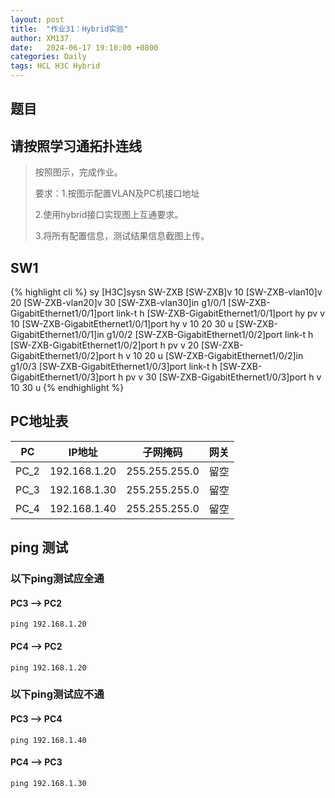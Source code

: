 ```yaml
---
layout: post
title:  "作业31：Hybrid实验"
author: XM137
date:   2024-06-17 19:10:00 +0800
categories: Daily
tags: HCL H3C Hybrid
---
```


## 题目
## 请按照学习通拓扑连线

> 按照图示，完成作业。
> 
> 要求：1.按图示配置VLAN及PC机接口地址
> 
> 2.使用hybrid接口实现图上互通要求。
> 
> 3.将所有配置信息，测试结果信息截图上传。

## SW1
{% highlight cli %}
<H3C>sy
[H3C]sysn SW-ZXB
[SW-ZXB]v 10
[SW-ZXB-vlan10]v 20
[SW-ZXB-vlan20]v 30
[SW-ZXB-vlan30]in g1/0/1
[SW-ZXB-GigabitEthernet1/0/1]port link-t h
[SW-ZXB-GigabitEthernet1/0/1]port hy pv v 10
[SW-ZXB-GigabitEthernet1/0/1]port hy v 10 20 30 u
[SW-ZXB-GigabitEthernet1/0/1]in g1/0/2
[SW-ZXB-GigabitEthernet1/0/2]port link-t h
[SW-ZXB-GigabitEthernet1/0/2]port h pv v 20
[SW-ZXB-GigabitEthernet1/0/2]port h v 10 20 u
[SW-ZXB-GigabitEthernet1/0/2]in g1/0/3
[SW-ZXB-GigabitEthernet1/0/3]port link-t h
[SW-ZXB-GigabitEthernet1/0/3]port h pv v 30
[SW-ZXB-GigabitEthernet1/0/3]port h v 10 30 u
{% endhighlight %}


## PC地址表

|     PC      |     IP地址        |       子网掩码      |        网关        |     
|   :----:    |     :----:        |       :----:       |       :----:       |
|    PC_2     |   192.168.1.20    |   255.255.255.0    |        留空        |
|    PC_3     |   192.168.1.30    |   255.255.255.0    |        留空        |
|    PC_4     |   192.168.1.40    |   255.255.255.0    |        留空        | 


## ping 测试
### 以下ping测试应全通
#### PC3 --> PC2
```CLI
ping 192.168.1.20
```
#### PC4 --> PC2
```CLI
ping 192.168.1.20
```
### 以下ping测试应不通

#### PC3 --> PC4
```CLI
ping 192.168.1.40
```

#### PC4 --> PC3
```CLI
ping 192.168.1.30
```